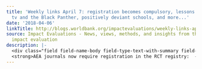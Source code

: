 ```yaml
---
title: 'Weekly links April 7: registration becomes compulsory, lessons from reality
  tv and the Black Panther, positively deviant schools, and more...'
date: '2018-04-06'
linkTitle: http://blogs.worldbank.org/impactevaluations/weekly-links-april-7-registration-becomes-compulsory-lessons-reality-tv-and-black-panther-positively
source: Impact Evaluations - News, views, methods, and insights from the world of
  impact evaluation
description: |-
  <div class="field field-name-body field-type-text-with-summary field-label-hidden"><div class="field-items"><div class="field-item even"><ul><li>
  <strong>AEA journals now require registration in the RCT registry:  - </strong>the AEA journals' <a href="https://www.aeaweb.org/journals/aeri/submissions/guidelines" rel="nofollow">submission instructions</a> now include: “The American Economic Association operates a Registry for Randomized Controlled Trials (RCTs).  In January of 2018, the AEA Execut
---
```

